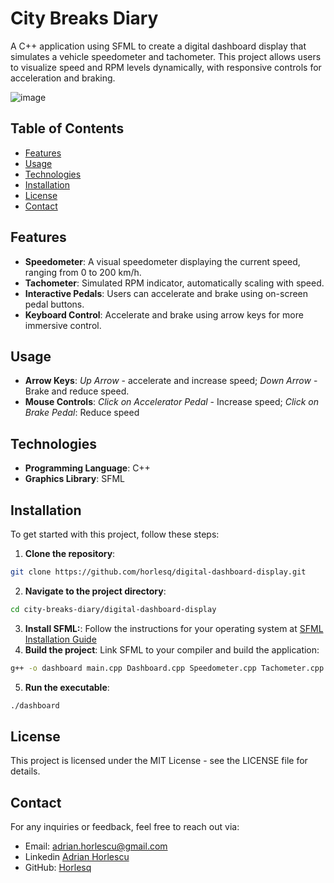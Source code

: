 
# City Breaks Diary

A C++ application using SFML to create a digital dashboard display that simulates a vehicle speedometer and tachometer. This project allows users to visualize speed and RPM levels dynamically, with responsive controls for acceleration and braking. 

![image](https://github.com/user-attachments/assets/ef0d60e4-374c-4fdd-bcc4-c1a336d22f2b)


## Table of Contents

- [Features](#features)
- [Usage](#usage)
- [Technologies](#technologies)
- [Installation](#installation)
- [License](#license)
- [Contact](#contact)


## Features

- **Speedometer**: A visual speedometer displaying the current speed, ranging from 0 to 200 km/h.
- **Tachometer**: Simulated RPM indicator, automatically scaling with speed.
- **Interactive Pedals**: Users can accelerate and brake using on-screen pedal buttons.
- **Keyboard Control**: Accelerate and brake using arrow keys for more immersive control.

## Usage

- **Arrow Keys**: _Up Arrow_ - accelerate and increase speed; _Down Arrow_ - Brake and reduce speed.
- **Mouse Controls**: _Click on Accelerator Pedal_ - Increase speed; _Click on Brake Pedal_: Reduce speed

## Technologies

- **Programming Language**: C++
- **Graphics Library**: SFML 

## Installation

To get started with this project, follow these steps:
1. **Clone the repository**:
```bash
git clone https://github.com/horlesq/digital-dashboard-display.git
```
2. **Navigate to the project directory**:
```bash
cd city-breaks-diary/digital-dashboard-display
```
3. **Install SFML:**:
Follow the instructions for your operating system at [SFML Installation Guide](https://www.sfml-dev.org/tutorials/2.6/start-vc.php)
4. **Build the project**:
   Link SFML to your compiler and build the application:
```bash
g++ -o dashboard main.cpp Dashboard.cpp Speedometer.cpp Tachometer.cpp -lsfml-graphics -lsfml-window -lsfml-system
```
5. **Run the executable**:
 ```bash
./dashboard
```


## License
This project is licensed under the MIT License - see the LICENSE file for details.

## Contact

For any inquiries or feedback, feel free to reach out via:

- Email: adrian.horlescu@gmail.com
- Linkedin [Adrian Horlescu](https://www.linkedin.com/in/adrian-horlescu/)
- GitHub: [Horlesq](https://github.com/horlesq)
